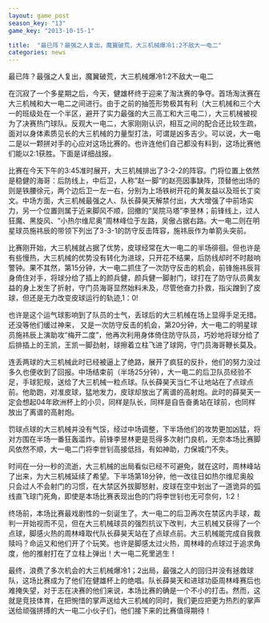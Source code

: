 ```yaml
---
layout: game_post
season_key: "13"
game_key: "2013-10-15-1"

title:  "最已阵？最强之人复出，魔翼破荒，大三机械爆冷1:2不敌大一电二"
categories: news
---
```


最已阵？最强之人复出，魔翼破荒，大三机械爆冷1:2不敌大一电二

在沉寂了一个多星期之后，今天，健雄杯终于迎来了淘汰赛的争夺。首场淘汰赛在大三机械和大一电二之间进行。由于之前的抽签形势极其有利（大三机械和三个大一的班级处在一个半区，避开了实力最强的大三高工和大三电二），大三机械被视为了决赛热门球队。反观大一电二，大家刚刚认识，相互之间的配合还比较生疏，面对以身体素质见长的大三机械的力量型打法，可谓是凶多吉少。可以说，大一电二是以一颗拼对手的心应对这场比赛的。也许连他们自己都没有料到，这场比赛他们能以2:1获胜。下面是详细战报。

比赛在今天下午的3:45准时展开，大三机械排出了3-2-2的阵容。门将位置上依然是稳健的海哥：后防线上，中后卫，人称”赵一脚“的赵亮因事缺阵，顶替他出场的则是铁腰徐元，两个边后卫一左一右，分别为上场铁树开花的黄友益以及班长丁奕文。中场方面，大三机械最强之人、队长薛昊天解禁付出，大大增强了中前场实力，另一个位置则属于近来脚风不顺，回撤的“吴院马塔”李昱林；前锋线上，过人狂魔、黑旋风、“小热尔维尼奥”周林峰位于左路，吴傲占据右路。大一电二则在明星球员施祎辰的带领下列出了3-3-1的防守反击阵容，施祎辰作为单箭头突前。

比赛刚开始，大三机械就占据了优势，皮球经常在大一电二的半场徘徊。但也许是有些慢热，大三机械的优势没有转化为进球，只开花不结果，后防线却时不时敲响警钟。果不其然，第15分钟，大一电二抓住了一次防守反击的机会，前锋施祎辰背身倚住对手，将球分给了插上的颜兵健，颜兵健一脚射门，球打在了防守队员黄友益的身上发生了折射，守门员海哥显然始料未及，尽管他奋力扑救，指尖蹭到了皮球，但还是无力改变皮球运行的轨迹,1：0!

也许是这个运气球影响到了队员的士气，丢球后的大三机械在场上显得手足无措。还没等他们缓过神来， 又是一次防守反击的机会，第20分钟，大一电二的明星球员施祎辰上演助攻“梅开二度”，他再次利用身体倚住防守队员，巧妙地将球分给了后排插上的王凯，王凯一脚劲射，球擦着立柱飞进了球网，守门员海哥鞭长莫及。

连丢两球的大三机械此时已经被逼上了绝路，展开了疯狂的反扑，他们的努力没过多久也便收到了回报。中场结束前（半场25分钟），大一电二的后卫队员经验不足，手球犯规，送给了大三机械一粒点球。队长薛昊天当仁不让地站在了点球点前。他助跑，对准皮球，猛地发力，皮球却放出了离谱的高射炮。此时的薛昊天一定会想起04年欧洲杯上的小贝，同样是队长，同样是自告奋勇站在球前，也同样放出了离谱的高射炮。

罚球点球的大三机械并没有气馁，经过中场调整，下半场他们的攻势更加凶猛，将对方围在半场一番狂轰滥炸。前锋李昱林更是觅得多次射门良机，无奈本场比赛脚风依然不顺，大一电二门将李世钊高接低挡，有如神助，力保城门不失。

时间在一分一秒的流逝，大三机械的出局看似已经不可避免，就在这时，周林峰站了出来，为大三机械延续了希望。下半场第18分钟，他一改往日如热尔维尼奥般只会过人不会射门的习惯，在大禁区外拔脚怒射，皮球在空中划出了一道诡异的弧线直飞球门死角，即使是本场比赛表现出色的门将李世钊也无可奈何，1:2！

终场前，本场比赛最戏剧性的一刻诞生了。大一电二的后卫再次在禁区内手球，裁判一开始视而不见，但在大三机械球员的强烈抗议下改判，大三机械又获得了一个点球，脚感火热的周林峰取代队长薛昊天站在了点球点前。大三机械能完成自我救赎吗？命运又和他们开了个玩笑。也许是脚感太过火热，周林峰的点球过于追求角度，他的推射打在了立柱上弹出！大一电二死里逃生！

最终，浪费了多次机会的大三机械爆冷1；2出局，最强之人的回归并没有拯救球队，这场比赛成为了他们在健雄杯上的绝唱。队长薛昊天和进球功臣周林峰赛后也难掩失望，对于志在决赛的他们来说，本场比赛的确是一个不小的打击。然而，这就是竞技体育，在把惋惜的掌声送给大三机械的同时，我们更应把更为热烈的掌声送给顽强拼搏的大一电二小伙子们，他们接下来的比赛值得期待！